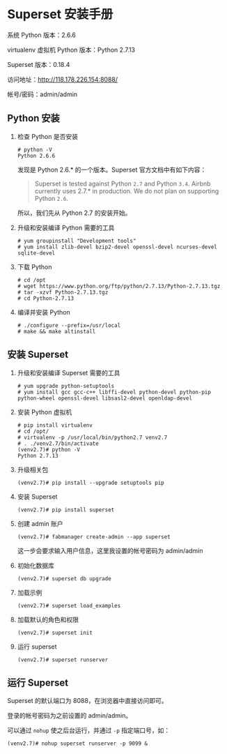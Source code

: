 # Superset 安装手册

系统 Python 版本：2.6.6

virtualenv 虚拟机 Python 版本：Python 2.7.13

Superset 版本：0.18.4

访问地址：http://118.178.226.154:8088/

帐号/密码：admin/admin



## Python 安装

1. 检查 Python 是否安装

   ```
   # python -V
   Python 2.6.6
   ```

   发现是 Python 2.6.* 的一个版本。Superset 官方文档中有如下内容：

   > Superset is tested against Python `2.7` and Python `3.4`. Airbnb currently uses 2.7.* in production. We do not plan on supporting Python `2.6`.

   所以，我们先从 Python 2.7 的安装开始。

2. 升级和安装编译 Python 需要的工具

   ```
   # yum groupinstall "Development tools"
   # yum install zlib-devel bzip2-devel openssl-devel ncurses-devel sqlite-devel
   ```

3. 下载 Python

   ```
   # cd /opt
   # wget https://www.python.org/ftp/python/2.7.13/Python-2.7.13.tgz
   # tar -xzvf Python-2.7.13.tgz
   # cd Python-2.7.13
   ```

4. 编译并安装 Python

   ```
   # ./configure --prefix=/usr/local
   # make && make altinstall
   ```




## 安装 Superset

1. 升级和安装编译 Superset 需要的工具

   ```
   # yum upgrade python-setuptools
   # yum install gcc gcc-c++ libffi-devel python-devel python-pip python-wheel openssl-devel libsasl2-devel openldap-devel
   ```

2. 安装 Python 虚拟机

   ```
   # pip install virtualenv
   # cd /opt/
   # virtualenv -p /usr/local/bin/python2.7 venv2.7
   # . ./venv2.7/bin/activate
   (venv2.7)# python -V
   Python 2.7.13
   ```

3. 升级相关包

   ```
   (venv2.7)# pip install --upgrade setuptools pip
   ```

4. 安装 Superset

   ```
   (venv2.7)# pip install superset
   ```

5. 创建 admin 账户

   ```
   (venv2.7)# fabmanager create-admin --app superset
   ```

   这一步会要求输入用户信息，这里我设置的帐号密码为 admin/admin

6. 初始化数据库

   ```
   (venv2.7)# superset db upgrade
   ```

7. 加载示例

   ```
   (venv2.7)# superset load_examples
   ```

8. 加载默认的角色和权限

   ```
   (venv2.7)# superset init
   ```

9. 运行 superset

   ```
   (venv2.7)# superset runserver
   ```




## 运行 Superset

Superset 的默认端口为 8088，在浏览器中直接访问即可。

登录的帐号密码为之前设置的 admin/admin。

可以通过 `nohup` 使之后台运行，并通过 `-p` 指定端口号，如：

```
(venv2.7)# nohup superset runserver -p 9099 &
```

